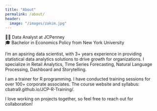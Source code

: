 ```yaml
---
title: "About"
permalink: /about/
header:
  image: "/images/zakim.jpg"
---
```


:woman_technologist: Data Analyst at JCPenney  
:mortar_board: Bachelor in Economics Policy from New York University

I’m an apsiring data scientist, with 3+ years experience in providing statistical data analytics solutions to drive growth for organizations. I specialize in Retail Analytics, Time Series Forecasting, Natural Language Processing, Dashboard and Storytelling.

I am a trainer for R programming. I have conducted training sessions for over 100+ corporate associates. The course website and syllabus:
cbatra9.github.io/JCP-R-Training/.

I love working on projects together, so feel free to reach out for collaboration!
